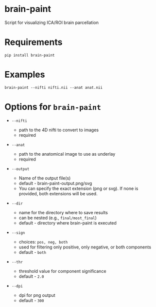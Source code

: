 # brain-paint
Script for visualizing ICA/ROI brain parcellation

# Requirements
```
pip install brain-paint
```

# Examples
```
brain-paint --nifti nifti.nii --anat anat.nii
```

# Options for `brain-paint`

- `--nifti`
    - path to the 4D nifti to convert to images
    - required
- `--anat`
    - path to the anatomical image to use as underlay
    - required

- `--output`
    - Name of the output file(s) 
    - default - brain-paint-output.png/svg
    - You can specify the exact extension (png or svg). If none is provided, both extensions will be used.
- `--dir`
    - name for the directory where to save results
    - can be nested (e.g., `final/most_final`)
    - default - directory where brain-paint is executed
- `--sign`
    - choices: `pos, neg, both`
    - used for filtering only positive, only negative, or both components
    - default - `both`
- `--thr`
    - threshold value for component significance
    - default - `2.0`
- `--dpi`
    - dpi for png output
    - default - `300`
